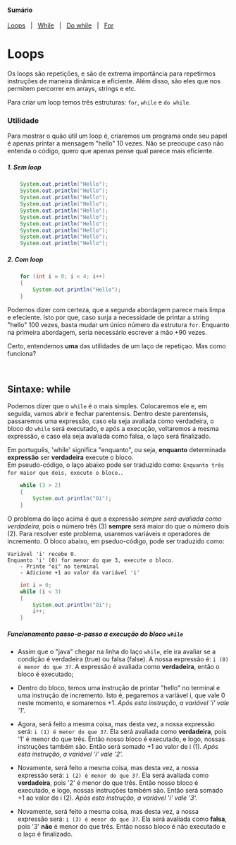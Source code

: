 #### Sumário
[Loops](https://github.com/FireguiQueen/Java/blob/main/!Explica%C3%A7%C3%B5es-java/arrays.md#criando-um-array") &nbsp; | &nbsp;
[While](https://github.com/FireguiQueen/Java/blob/main/!Explica%C3%A7%C3%B5es-java/arrays.md#arrays-multidimensionais) &nbsp; | &nbsp;
[Do while](https://github.com/FireguiQueen/Java/blob/main/!Explica%C3%A7%C3%B5es-java/arrays.md#iterando-um-array) &nbsp; | &nbsp;
[For](https://github.com/FireguiQueen/Java/blob/main/!Explica%C3%A7%C3%B5es-java/arrays.md#iterando-um-array) 

# Loops
Os loops são repetições, e são de extrema importância para repetirmos instruções de maneira dinâmica e eficiente. Além disso, são eles que nos permitem percorrer em arrays, strings e etc. 

Para criar um loop temos três estruturas: `for`, `while` e `do while`.

### Utilidade
Para mostrar o quão útil um loop é, criaremos um programa onde seu papel é apenas printar a mensagem "hello" 10 vezes. Não se preocupe caso não entenda o código, quero que apenas pense qual parece mais eficiente. 

##### 1. Sem loop
```java
    System.out.println("Hello");
    System.out.println("Hello");
    System.out.println("Hello");
    System.out.println("Hello");
    System.out.println("Hello");
    System.out.println("Hello");
    System.out.println("Hello");
    System.out.println("Hello");
    System.out.println("Hello");
    System.out.println("Hello");
```

##### 2. Com loop
```java
    for (int i = 0; i < 4; i++)
    {
        System.out.println("Hello");
    }
```

Podemos dizer com certeza, que a segunda abordagem parece mais limpa e efeciente. Isto por que, caso surja a necessidade de printar a string "hello" 100 vezes, basta mudar um único número da estrutura `for`. Enquanto na primeira abordagem, seria necessário escrever a mão +90 vezes.  

Certo, entendemos __uma__ das utilidades de um laço de repetiçao. Mas como funciona? 

</br>

## Sintaxe: while
Podemos dizer que o `while` é o mais simples. Colocaremos ele e, em seguida, vamos abrir e fechar parentensis. 
Dentro deste parentensis, passaremos uma expressão, caso ela seja avaliada como verdadeira, o bloco do `while` será executado, e após a execução, voltaremos a mesma expressão, e caso ela seja avaliada como falsa, o laço será finalizado. 

Em português, 'while' significa "enquanto", ou seja, __enquanto__ determinada __expressão__ ser __verdadeira__ execute o bloco. </br> 
Em pseudo-código, o laço abaixo pode ser traduzido como: `Enquanto três for maior que dois, execute o bloco.`.
```java
    while (3 > 2)
    {
        System.out.println("Oi");
    }
```

O problema do laço acima é que a expressão _sempre será avaliada como verdadeira_, pois o número três (3) __sempre__ será maior do que o número dois (2). 
Para resolver este problema, usaremos variáveis e operadores de incremento. O bloco abaixo, em pseduo-código, pode ser traduzido como: 
```
Variável 'i' recebe 0. 
Enquanto 'i' (0) for menor do que 3, execute o bloco. 
    - Printe "oi" no terminal
    - Adicione +1 ao valor da variável 'i'
```
```java
    int i = 0;
    while (i < 3)
    {
        System.out.println("Oi");
        i++;
    }
```

##### Funcionamento passo-a-passo a execução do bloco `while`

- Assim que o "java" chegar na linha do laço `while`, ele ira avaliar se a condição é verdadeira (true) ou falsa (false). A nossa expressão é: `i (0) é menor do que 3?`. A expressão é avaliada como __verdadeira__, então o bloco é executado;

- Dentro do bloco, temos uma instrução de printar "hello" no terminal e uma instrução de incremento. Isto é, pegaremos a variável i, que vale 0 neste momento, e somaremos +1. _Após esta instrução, a variável 'i' vale '1'._

- Agora, será feito a mesma coisa, mas desta vez, a nossa expressão será: `i (1) é menor do que 3?`. Ela será avaliada como __verdadeira__, pois '1' é menor do que três. Então nosso bloco é executado, e logo, nossas instruções também são. Então será somado +1 ao valor de i (1). _Após esta instrução, a variável 'i' vale '2'._

- Novamente, será feito a mesma coisa, mas desta vez, a nossa expressão será: `i (2) é menor do que 3?`. Ela será avaliada como __verdadeira__, pois '2' é menor do que três. Então nosso bloco é executado, e logo, nossas instruções também são. Então será somado +1 ao valor de i (2). _Após esta instrução, a variável 'i' vale '3'._

- Novamente, será feito a mesma coisa, mas desta vez, a nossa expressão será: `i (3) é menor do que 3?`. Ela será avaliada como __falsa__, pois '3' __não__ é menor do que três. Então nosso bloco é não executado e o laço é finalizado. 
